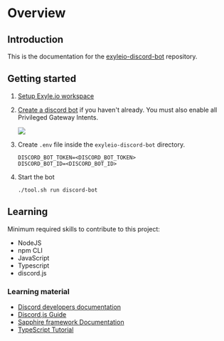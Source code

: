 # Overview

## Introduction

This is the documentation for the
[exyleio-discord-bot](https://github.com/exyleio/exyleio-discord-bot)
repository.

## Getting started

1. [Setup Exyle.io workspace](/docs/contribution-guides/developers/setting-up)

2. [Create a discord bot](https://discordjs.guide/preparations/setting-up-a-bot-application.html)
   if you haven't already. You must also enable all Privileged Gateway Intents.

   ![](/img/privileged-gateway-intents.png)

3. Create `.env` file inside the `exyleio-discord-bot` directory.

   ```dosini
   DISCORD_BOT_TOKEN=<DISCORD_BOT_TOKEN>
   DISCORD_BOT_ID=<DISCORD_BOT_ID>
   ```

4. Start the bot

   ```
   ./tool.sh run discord-bot
   ```

## Learning

Minimum required skills to contribute to this project:

- NodeJS
- npm CLI
- JavaScript
- Typescript
- discord.js

### Learning material

- [Discord developers documentation](https://discord.com/developers/docs)
- [Discord.js Guide](https://discordjs.guide)
- [Sapphire framework Documentation](https://sapphirejs.dev/docs/General/Welcome)
- [TypeScript Tutorial](https://www.typescripttutorial.net)
